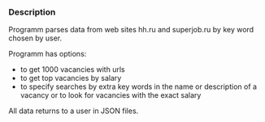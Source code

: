 ### Description
Programm parses data from web sites hh.ru and superjob.ru by key word chosen by user.

Programm has options:
+ to get 1000 vacancies with urls
+ to get top vacancies by salary
+ to specify searches by extra key words in the name or description of a vacancy or to look for vacancies with the exact salary

All data returns to a user in JSON files.
